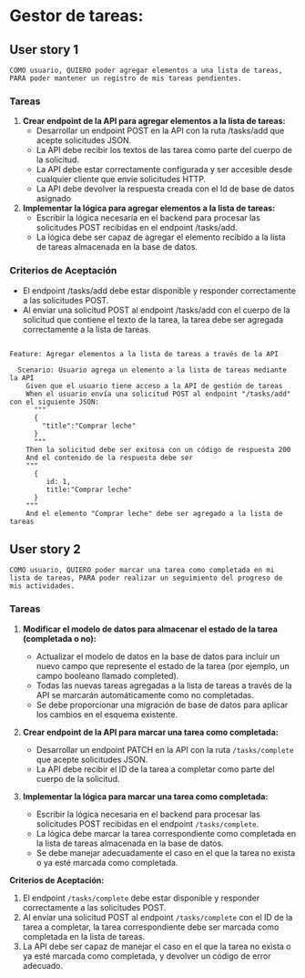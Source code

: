 # Gestor de tareas:

## User story 1

```
COMO usuario, QUIERO poder agregar elementos a una lista de tareas, PARA poder mantener un registro de mis tareas pendientes.
```

### Tareas

1. **Crear endpoint de la API para agregar elementos a la lista de tareas:**
   - Desarrollar un endpoint POST en la API con la ruta /tasks/add que acepte solicitudes JSON.
   - La API debe recibir los textos de las tarea como parte del cuerpo de la solicitud.
   - La API debe estar correctamente configurada y ser accesible desde cualquier cliente que envíe solicitudes HTTP.
   - La API debe devolver la respuesta creada con el Id de base de datos asignado
2. **Implementar la lógica para agregar elementos a la lista de tareas:**
   - Escribir la lógica necesaria en el backend para procesar las solicitudes POST recibidas en el endpoint /tasks/add.
   - La lógica debe ser capaz de agregar el elemento recibido a la lista de tareas almacenada en la base de datos.

### Criterios de Aceptación

- El endpoint /tasks/add debe estar disponible y responder correctamente a las solicitudes POST.
- Al enviar una solicitud POST al endpoint /tasks/add con el cuerpo de la solicitud que contiene el texto de la tarea, la tarea debe ser agregada correctamente a la lista de tareas.

```gherkin

Feature: Agregar elementos a la lista de tareas a través de la API

  Scenario: Usuario agrega un elemento a la lista de tareas mediante la API
    Given que el usuario tiene acceso a la API de gestión de tareas
    When el usuario envía una solicitud POST al endpoint "/tasks/add" con el siguiente JSON:
      """
      {
        "title":"Comprar leche"
      }
      """
    Then la solicitud debe ser exitosa con un código de respuesta 200
    And el contenido de la respuesta debe ser
    """
      {
         id: 1,
         title:"Comprar leche"
      }
    """
    And el elemento "Comprar leche" debe ser agregado a la lista de tareas

```

## User story 2

```
COMO usuario, QUIERO poder marcar una tarea como completada en mi lista de tareas, PARA poder realizar un seguimiento del progreso de mis actividades.
```

### Tareas

1. **Modificar el modelo de datos para almacenar el estado de la tarea (completada o no):**

   - Actualizar el modelo de datos en la base de datos para incluir un nuevo campo que represente el estado de la tarea (por ejemplo, un campo booleano llamado completed).
   - Todas las nuevas tareas agregadas a la lista de tareas a través de la API se marcarán automáticamente como no completadas.
   - Se debe proporcionar una migración de base de datos para aplicar los cambios en el esquema existente.

2. **Crear endpoint de la API para marcar una tarea como completada:**

   - Desarrollar un endpoint PATCH en la API con la ruta `/tasks/complete` que acepte solicitudes JSON.
   - La API debe recibir el ID de la tarea a completar como parte del cuerpo de la solicitud.

3. **Implementar la lógica para marcar una tarea como completada:**
   - Escribir la lógica necesaria en el backend para procesar las solicitudes POST recibidas en el endpoint `/tasks/complete`.
   - La lógica debe marcar la tarea correspondiente como completada en la lista de tareas almacenada en la base de datos.
   - Se debe manejar adecuadamente el caso en el que la tarea no exista o ya esté marcada como completada.

**Criterios de Aceptación:**

1. El endpoint `/tasks/complete` debe estar disponible y responder correctamente a las solicitudes POST.
2. Al enviar una solicitud POST al endpoint `/tasks/complete` con el ID de la tarea a completar, la tarea correspondiente debe ser marcada como completada en la lista de tareas.
3. La API debe ser capaz de manejar el caso en el que la tarea no exista o ya esté marcada como completada, y devolver un código de error adecuado.
